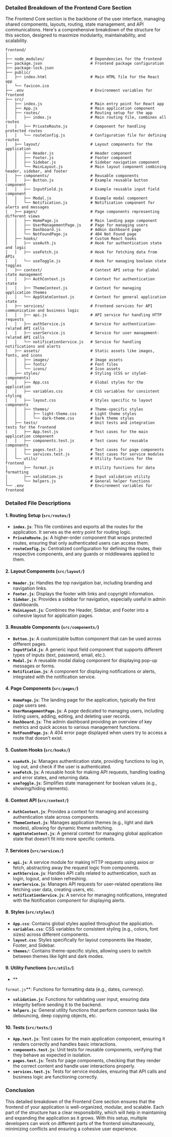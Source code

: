 ### **Detailed Breakdown of the Frontend Core Section**

The Frontend Core section is the backbone of the user interface, managing shared components, layouts, routing, state management, and API communications. Here's a comprehensive breakdown of the structure for this section, designed to maximize modularity, maintainability, and scalability.

```plaintext
frontend/
│
├── node_modules/                    # Dependencies for the frontend
├── package.json                     # Frontend package configuration
├── package-lock.json
├── public/
│   ├── index.html                   # Main HTML file for the React app
│   └── favicon.ico
├── .env                             # Environment variables for frontend
├── src/
│   ├── index.js                     # Main entry point for React app
│   ├── App.js                       # Main application component
│   ├── routes/                      # Routing setup for the app
│   │   ├── index.js                 # Main routing file, combines all routes
│   │   ├── PrivateRoute.js          # Component for handling protected routes
│   │   └── routeConfig.js           # Configuration file for defining routes
│   ├── layout/                      # Layout components for the application
│   │   ├── Header.js                # Header component
│   │   ├── Footer.js                # Footer component
│   │   ├── Sidebar.js               # Sidebar navigation component
│   │   └── MainLayout.js            # Main layout component combining header, sidebar, and footer
│   ├── components/                  # Reusable components
│   │   ├── Button.js                # Example reusable button component
│   │   ├── InputField.js            # Example reusable input field component
│   │   ├── Modal.js                 # Example modal component
│   │   └── Notification.js          # Notification component for alerts and messages
│   ├── pages/                       # Page components representing different views
│   │   ├── HomePage.js              # Main landing page component
│   │   ├── UserManagementPage.js    # Page for managing users
│   │   ├── Dashboard.js             # Admin dashboard page
│   │   └── NotFoundPage.js          # 404 Not Found page
│   ├── hooks/                       # Custom React hooks
│   │   ├── useAuth.js               # Hook for authentication state and logic
│   │   ├── useFetch.js              # Hook for fetching data from APIs
│   │   └── useToggle.js             # Hook for managing boolean state toggles
│   ├── context/                     # Context API setup for global state management
│   │   ├── AuthContext.js           # Context for authentication state
│   │   ├── ThemeContext.js          # Context for managing application themes
│   │   └── AppStateContext.js       # Context for general application state
│   ├── services/                    # Frontend services for API communication and business logic
│   │   ├── api.js                   # API service for handling HTTP requests
│   │   ├── authService.js           # Service for authentication-related API calls
│   │   ├── userService.js           # Service for user management-related API calls
│   │   └── notificationService.js   # Service for handling notifications and alerts
│   ├── assets/                      # Static assets like images, fonts, and icons
│   │   ├── images/                  # Image assets
│   │   ├── fonts/                   # Font files
│   │   └── icons/                   # Icon assets
│   ├── styles/                      # Styling (CSS or styled-components)
│   │   ├── App.css                  # Global styles for the application
│   │   ├── variables.css            # CSS variables for consistent styling
│   │   ├── layout.css               # Styles specific to layout components
│   │   ├── themes/                  # Theme-specific styles
│   │   │   ├── light-theme.css      # Light theme styles
│   │   │   └── dark-theme.css       # Dark theme styles
│   ├── tests/                       # Unit tests and integration tests for the frontend
│   │   ├── App.test.js              # Test cases for the main application component
│   │   ├── components.test.js       # Test cases for reusable components
│   │   ├── pages.test.js            # Test cases for page components
│   │   └── services.test.js         # Test cases for service modules
│   └── utils/                       # Utility functions for the frontend
│       ├── format.js                # Utility functions for data formatting
│       ├── validation.js            # Input validation utility
│       └── helpers.js               # General helper functions
└── .env                             # Environment variables for frontend
```

### **Detailed File Descriptions**

#### **1. Routing Setup (`src/routes/`)**
- **`index.js`**: This file combines and exports all the routes for the application. It serves as the entry point for routing logic.
- **`PrivateRoute.js`**: A higher-order component that wraps protected routes, ensuring that only authenticated users can access them.
- **`routeConfig.js`**: Centralized configuration for defining the routes, their respective components, and any guards or middlewares applied to them.

#### **2. Layout Components (`src/layout/`)**
- **`Header.js`**: Handles the top navigation bar, including branding and navigation links.
- **`Footer.js`**: Displays the footer with links and copyright information.
- **`Sidebar.js`**: Provides a sidebar for navigation, especially useful in admin dashboards.
- **`MainLayout.js`**: Combines the Header, Sidebar, and Footer into a cohesive layout for application pages.

#### **3. Reusable Components (`src/components/`)**
- **`Button.js`**: A customizable button component that can be used across different pages.
- **`InputField.js`**: A generic input field component that supports different types of inputs (text, password, email, etc.).
- **`Modal.js`**: A reusable modal dialog component for displaying pop-up messages or forms.
- **`Notification.js`**: A component for displaying notifications or alerts, integrated with the notification service.

#### **4. Page Components (`src/pages/`)**
- **`HomePage.js`**: The landing page for the application, typically the first page users see.
- **`UserManagementPage.js`**: A page dedicated to managing users, including listing users, adding, editing, and deleting user records.
- **`Dashboard.js`**: The admin dashboard providing an overview of key metrics and quick access to various management functions.
- **`NotFoundPage.js`**: A 404 error page displayed when users try to access a route that doesn’t exist.

#### **5. Custom Hooks (`src/hooks/`)**
- **`useAuth.js`**: Manages authentication state, providing functions to log in, log out, and check if the user is authenticated.
- **`useFetch.js`**: A reusable hook for making API requests, handling loading and error states, and returning data.
- **`useToggle.js`**: Simplifies state management for boolean values (e.g., showing/hiding elements).

#### **6. Context API (`src/context/`)**
- **`AuthContext.js`**: Provides a context for managing and accessing authentication state across components.
- **`ThemeContext.js`**: Manages application themes (e.g., light and dark modes), allowing for dynamic theme switching.
- **`AppStateContext.js`**: A general context for managing global application state that doesn’t fit into more specific contexts.

#### **7. Services (`src/services/`)**
- **`api.js`**: A service module for making HTTP requests using axios or fetch, abstracting away the request logic from components.
- **`authService.js`**: Handles API calls related to authentication, such as login, logout, and token refreshing.
- **`userService.js`**: Manages API requests for user-related operations like fetching user data, creating users, etc.
- **`notificationService.js`**: A service for managing notifications, integrated with the Notification component for displaying alerts.

#### **8. Styles (`src/styles/`)**
- **`App.css`**: Contains global styles applied throughout the application.
- **`variables.css`**: CSS variables for consistent styling (e.g., colors, font sizes) across different components.
- **`layout.css`**: Styles specifically for layout components like Header, Footer, and Sidebar.
- **`themes/`**: Contains theme-specific styles, allowing users to switch between themes like light and dark modes.

#### **9. Utility Functions (`src/utils/`)**
- **

`format.js`**: Functions for formatting data (e.g., dates, currency).
- **`validation.js`**: Functions for validating user input, ensuring data integrity before sending it to the backend.
- **`helpers.js`**: General utility functions that perform common tasks like debouncing, deep copying objects, etc.

#### **10. Tests (`src/tests/`)**
- **`App.test.js`**: Test cases for the main application component, ensuring it renders correctly and handles basic interactions.
- **`components.test.js`**: Unit tests for reusable components, verifying that they behave as expected in isolation.
- **`pages.test.js`**: Tests for page components, checking that they render the correct content and handle user interactions properly.
- **`services.test.js`**: Tests for service modules, ensuring that API calls and business logic are functioning correctly.

### **Conclusion**

This detailed breakdown of the Frontend Core section ensures that the frontend of your application is well-organized, modular, and scalable. Each part of the structure has a clear responsibility, which will help in maintaining and expanding the application as it grows. With this setup, multiple developers can work on different parts of the frontend simultaneously, minimizing conflicts and ensuring a cohesive user experience.
